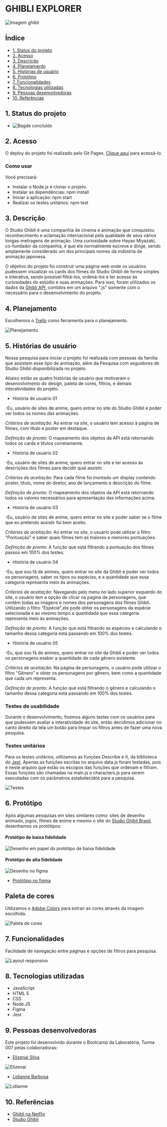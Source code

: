 # GHIBLI EXPLORER

![Imagem ghibli](src/img/studio-ghibli.jpg)

## Índice

- [1. Status do projeto](#1-status-do-projeto)
- [2. Acesso](#2-acesso)
- [3. Descrição](#3-descricao)
- [4. Planejamento](#4-planejamento)
- [5. Histórias de usuário](#5-historias-de-usuário)
- [6. Protótipo](#6-prototipo)
- [7. Funcionalidades](#7-funcionalidades)
- [8. Tecnologias utilizadas](#8-tecnologias-utilizadas)
- [9. Pessoas desenvolvedoras](#9-pessoas-desenvolvedoras)
- [10. Referências](#10-referencias)


## 1. Status do projeto

- ![Bagde concluído](https://img.shields.io/badge/STATUS-CONCLU%C3%8DDO-green) 

## 2. Acesso

O deploy do projeto foi realizado pelo Git Pages. [Clique aqui](https://lidiannerb.github.io/SAP007-data-lovers/) para acessá-lo.

### Como usar
Você precisará:

- Instalar o Node.js e clonar o projeto.
- Instalar as dependências:  npm install
- Iniciar a aplicação:  npm start
- Realizar os testes unitários: npm test 

## 3. Descrição

O Studio Ghibli é uma companhia de cinema e animação que conquistou reconhecimento e aclamação internacional pela qualidade de seus vários longas-metragens de animação. Uma curiosidade sobre Hayao Miyazaki, co-fundador da companhia, é que ele normalmente escreve e dirige, sendo amplamente considerado um dos principais nomes da indústria de animação japonesa.

O objetivo do projeto foi construir uma página web onde os usuários pudessem visualizar os cards dos filmes do Studio Ghibli de forma simples e interativa, sendo possível filtrá-los, ordená-los e ter acesso às curiosidades do estúdio e suas animações. Para isso, foram utilizados os dados da [Ghibli API](https://ghibliapi.herokuapp.com/#section/Getting-Started), contidos em um arquivo ".js" somente com o necessário para o desenvolvimento do projeto.

## 4. Planejamento

Escolhemos o [Trello](https://trello.com/b/52ngg64M/data-lovers) como ferramenta para o planejamento.

![Planejamento](src/img/planejamento.JPG)

## 5. Histórias de usuário

Nossa pesquisa para iniciar o projeto foi realizada com pessoas da família que assistem esse tipo de animação, além da Pesquisa com seguidores de Studio Ghibli disponibilizada no projeto.

Abaixo estão as quatro histórias de usuário que motivaram o desenvolvimento do design, paleta de cores, filtros, e demais interatividades do projeto.


- História de usuário 01

-Eu, usuário de sites de anime, quero entrar no site do Studio Ghibli e poder ver todos os nomes das animações. 

_Critérios de aceitação_: Ao entrar na site, o usuário tem acesso à página de filmes, com título e poster em destaque.

_Definição de pronto_: O mapeamento dos objetos da API está retornando todos os cards e títulos corretamente.

- História de usuário 02

-Eu, usuário de sites de anime, quero entrar no site e ter acesso às descrições dos filmes para decidir qual assistir.

_Critérios de aceitação_: Para cada filme foi montado um display contendo poster, título, nome do diretor, ano de lançamento e descrição do filme.

_Definição de pronto_: O mapeamento dos objetos da API está retornando todos os valores necessários para apresentação das informações acima.

- História de usuário 03

-Eu, usuário de sites de anime, quero entrar no site e poder saber se o filme que eu pretendo assistir foi bem aceito.  

_Critérios de aceitação_: Ao entrar no site, o usuário pode utilizar o filtro "Pontuação" e saber quais filmes tem as maiores e menores pontuações.

_Definição de pronto_: A função que está filtrando a pontuação dos filmes passou em 100% dos testes.

- História de usuário 04

-Eu, que sou fã de animes, quero entrar no site da Ghibli e poder ver todos os personagens, saber os tipos ou espécies, e a quantidade que essa categoria representa meio às animações.

_Critérios de aceitação_: Navegando pelo menu no lado superior esquerdo do site, o usuário tem a opção de clicar na pagina de personagens, que contém todas as imagens e nomes dos personagens dos filmes Ghibli. Utilizando o filtro "Espécie",ele pode obter os personagens da espécie selecionada e ao mesmo tempo a quantidade que essa categoria representa meio às animações.

_Definição de pronto_: A função que está filtrando as espécies e calculando o tamanho dessa categoria está passando em 100% dos testes.

- História de usuário 05

-Eu, que sou fã de animes, quero entrar no site da Ghibli e poder ver todos os personagens esaber a quantidade de cada gênero existente.

_Critérios de aceitação_: Na página de personagens, o usuário pode utilizar o filtro "Gênero" e obter os personagens por gênero, bem como a quantidade que cada um representa. 

_Definição de pronto_: A função que está filtrando o gênero e calculando o tamanho dessa categoria está passando em 100% dos testes.
### Testes de usabilidade

Durante o desenvolvimento, fizemos alguns testes com os usuários para que pudessem avaliar a interatividade do site, então decidimos adicionar no canto direito da tela um botão para limpar os filtros antes de fazer uma nova pesquisa.

### Testes unitários

Para os testes unitários, utilizamos as funções Describe e It, da biblioteca do [Jest](https://jestjs.io/pt-BR/docs/using-matchers). Apenas as funções escritas no arquivo data.js foram testadas, pois é neste arquivo que estão os escopos das funções que ordenam e filtram. Essas funções são chamadas na main.js e characters.js para serem executadas com os parâmetros estabelecidos para a pesquisa. 

![Testes](src/img/testes-unitarios.JPG)

## 6. Protótipo

Após algumas pesquisas em sites similares como: sites de desenho animado, jogos, filmes de anime e mesmo o site do [Studio Ghibli Brasil](https://studioghibli.com.br/studioghibli/), desenhamos os protótipos:
#### Protótipo de baixa fidelidade

![Desenho em papel do protótipo de baixa fidelidade](src/img/prototipo1.jpg)
#### Protótipo de alta fidelidade

![Desenho no figma](src/img/prototipo2.JPG)

- [Protótipo no figma](https://www.figma.com/file/y63N4eDBrqPoQr6J6SY9q3/Data-Lovers?node-id=0%3A1)

## Paleta de cores

Utilizamos o [Adobe Colors](https://color.adobe.com/pt/create/color-wheel) para extrair as cores através da imagem escolhida.

![Paleta de cores](src/img/paleta.adobe.JPG)
## 7. Funcionalidades

Facilidade de navegação entre páginas e opções de filtros para pesquisa.

![Layout responsivo](src/img/pag-responsiva.JPG)

## 8. Tecnologias utilizadas

- JavaScript
- HTML 5
- CSS
- Node.JS
- Figma
- Jest

## 9. Pessoas desenvolvedoras

Este projeto foi desenvolvido durante o Bootcamp da Laboratória, Turma 007 pelas colaboradoras: 

- [Elizenai Silva](https://www.linkedin.com/in/elizenai/)

![Elizenai](src/img/Elizenai.JPG)

- [Lidianne Barbosa](https://www.linkedin.com/in/lromao/)

![Lidianne](src/img/Lidianne.JPG)
## 10. Referências

- [Ghibli na Netflix](https://www.netflix.com/br/browse/genre/81227213)
- [Studio Ghibli](https://ghiblicollection.com/)

